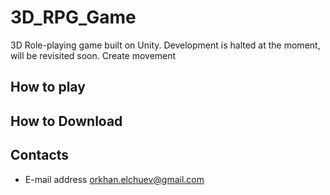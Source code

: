 # 3D_RPG_Game
3D Role-playing game built on Unity.
Development is halted at the moment, will be revisited soon.
Create movement

## How to play
## How to Download
## Contacts 
- E-mail address orkhan.elchuev@gmail.com

